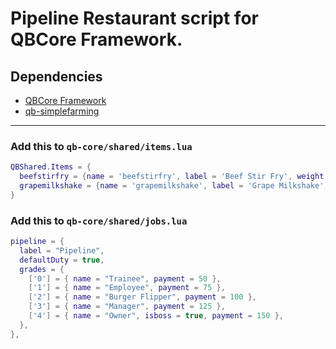 # Pipeline Restaurant script for QBCore Framework.

## Dependencies
- [QBCore Framework]()
- [qb-simplefarming]()

---
### Add this to `qb-core/shared/items.lua`



```lua
QBShared.Items = {
  beefstirfry = {name = 'beefstirfry', label = 'Beef Stir Fry', weight = 300, type = 'item', image = 'beefstirfry.png', unique = false, useable = true, shouldClose = true, combinable = nil, description = 'Beef Stir Fry'},
  grapemilkshake = {name = 'grapemilkshake', label = 'Grape Milkshake', weight = 300, type = 'item', image = 'grapemilkshake.png', unique = false, useable = true, shouldClose = true, combinable = nil, description = 'Grape Milkshake'},
}
```

### Add this to `qb-core/shared/jobs.lua`

```lua
pipeline = {
  label = "Pipeline",
  defaultDuty = true,
  grades = {
    ['0'] = { name = "Trainee", payment = 50 },
    ['1'] = { name = "Employee", payment = 75 },
    ['2'] = { name = "Burger Flipper", payment = 100 },
    ['3'] = { name = "Manager", payment = 125 },
    ['4'] = { name = "Owner", isboss = true, payment = 150 },
  },
},
```